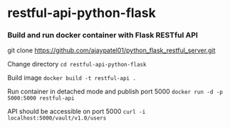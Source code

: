 # restful-api-python-flask
### Build and run docker container with Flask RESTful API
git clone https://github.com/ajaypatel01/python_flask_restful_server.git

Change directory `cd restful-api-python-flask`

Build image `docker build -t restful-api .` 
  
Run container in detached mode and publish port 5000 `docker run -d -p 5000:5000 restful-api`
  
API should be accessible on port 5000 `curl -i localhost:5000/vault/v1.0/users`
